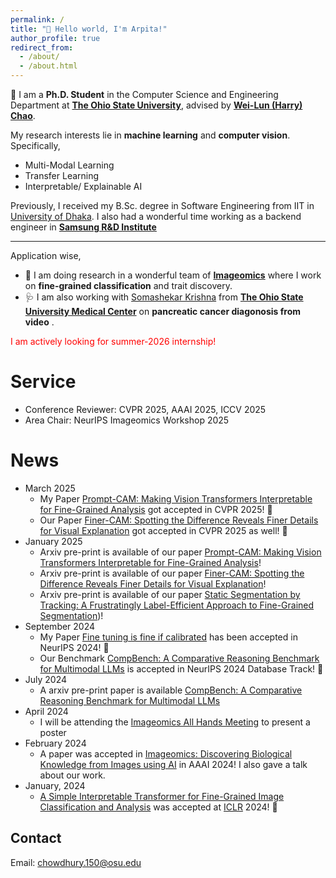 ```yaml
---
permalink: /
title: "💭 Hello world, I'm Arpita!"
author_profile: true
redirect_from: 
  - /about/
  - /about.html
---
```


🏫 I am a <b>Ph.D. Student</b> in the Computer Science and Engineering Department at <b>[The Ohio State University](https://www.osu.edu/)</b>, advised by <b>[Wei-Lun (Harry) Chao](https://sites.google.com/view/wei-lun-harry-chao)</b>. 

My research interests lie in <b>machine learning</b> and <b>computer vision</b>. Specifically,
- Multi-Modal Learning
-  Transfer Learning
- Interpretable/ Explainable AI

Previously, I received my B.Sc. degree in Software Engineering from IIT in [University of Dhaka](http://www.iit.du.ac.bd/). I also had a wonderful time working as a backend engineer in <b>[Samsung R&D Institute](https://research.samsung.com/srbd)</b>

---

Application wise, 
- 🦋 I am doing research in a wonderful team of <b>[Imageomics](https://imageomics.osu.edu/)</b> where I work on <b>fine-grained classification</b>  and trait discovery. 
- 🩺 I am also working with [Somashekar Krishna](https://scholar.google.com/citations?hl=en&user=lW7g3OEAAAAJ) from <b>[The Ohio State University Medical Center](https://wexnermedical.osu.edu/)</b> on <b>pancreatic cancer diagonosis from video</b> .

<span style="color:red">I am actively looking for summer-2026 internship!</span>

Service
======
- Conference Reviewer: CVPR 2025, AAAI 2025, ICCV 2025
- Area Chair: NeurIPS Imageomics Workshop 2025
  
News
======
- March 2025
  -   My Paper [Prompt-CAM: Making Vision Transformers Interpretable for Fine-Grained Analysis](https://arxiv.org/pdf/2501.09333) got accepted in CVPR 2025! 🎉
  -   Our Paper [Finer-CAM: Spotting the Difference Reveals Finer Details for Visual Explanation](https://arxiv.org/pdf/2501.11309) got accepted in CVPR 2025 as well! 🎉
- January 2025
  -  Arxiv pre-print is available of our paper [Prompt-CAM: Making Vision Transformers Interpretable for Fine-Grained Analysis](https://arxiv.org/pdf/2501.09333)!
  -  Arxiv pre-print is available of our paper [Finer-CAM: Spotting the Difference Reveals Finer Details for Visual Explanation](https://arxiv.org/pdf/2501.11309)!
  -  Arxiv pre-print is available of our paper [Static Segmentation by Tracking: A Frustratingly Label-Efficient Approach to Fine-Grained Segmentation](https://arxiv.org/pdf/2501.06749))!
- September 2024
  -  My Paper [Fine tuning is fine if calibrated](https://www.arxiv.org/pdf/2409.16223) has been accepted in NeurIPS 2024!  🎉
  -  Our Benchmark [CompBench: A Comparative Reasoning Benchmark for Multimodal LLMs](https://compbench.github.io/) is accepted in NeurIPS 2024 Database Track!  🎉
- July 2024
  - A arxiv pre-print paper is available [CompBench: A Comparative Reasoning Benchmark for Multimodal LLMs](https://compbench.github.io/)
- April 2024
  - I will be attending the [Imageomics All Hands Meeting](https://imageomics.osu.edu/allhands) to present a poster 
- February 2024
  - A paper was accepted in [Imageomics: Discovering Biological Knowledge from Images using AI](https://aaai.org/aaai-24-conference/aaai-24-workshop-list/#ws21) in AAAI 2024! I also gave a talk about our work. 
- January, 2024
  - [A Simple Interpretable Transformer for Fine-Grained Image Classification and Analysis](https://arxiv.org/abs/2311.04157) was accepted at [ICLR](https://iclr.cc/) 2024!  🎉

Contact
------
Email: chowdhury.150@osu.edu
